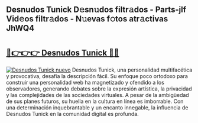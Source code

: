 ## Desnudos Tunick D𝚎sn𝚞dos filtr𝚊dos - Parts-jlf Vid𝚎os filtr𝚊dos - N𝚞evas f𝚘tos atr𝚊ctivas JhWQ4

# <h2><a href="http://mbcn6c.tromn.icu/?c=Desnudos+Tunick">🔗👉👉👉 Desnudos Tunick 🔗🔗</a></h2>

[![Desnudos Tunick nuevo](https://i.imgur.com/pEAQMta.gif)](http://mbcn6c.tromn.icu/?c=Desnudos+Tunick)
Desnudos Tunick, una personalidad multifacética y provocativa, desafía la descripción fácil. Su enfoque poco ortodoxo para construir una personalidad web ha magnetizado y ofendido a los observadores, generando debates sobre la expresión artística, la privacidad y las complejidades de las sociedades virtuales. A pesar de la ambigüedad de sus planes futuros, su huella en la cultura en línea es imborrable. Con una determinación inquebrantable y un encanto innegable, la influencia de Desnudos Tunick en la comunidad digital es profunda.
